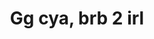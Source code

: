 ---
layout: interior
title: Gg cya, brb 2 irl
speaker: Ramsey Jamoul
permalink: ramsey-jamoul
image: img/20160607/ramsey_jamoul.jpg
event: 20160607
video: hGs-YyzR0hY
favorite: Wichita has developing communities in entrepreneurial, gaming and technical areas; that’s me in a nutshell.
about: Ramsey, a recent WSU graduate, is apart Wichita eSports. He loves to game, program and strives to be entrepreneur.
twitter: 
facebook: wichitaesports
instagram: 
linkedin: 
website: 
email: ramsey@wichitaesports.com
telephone: 316.200.4859
---